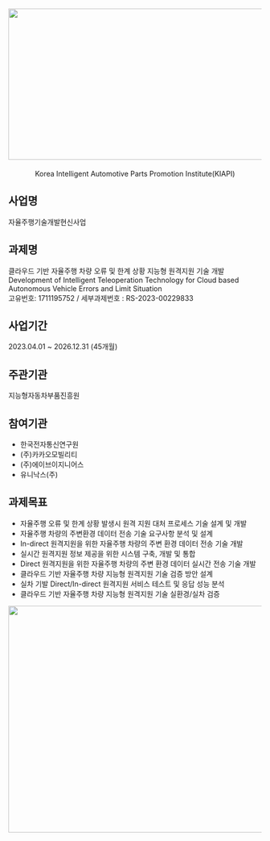 <div align="center">
  
# <img src="https://github.com/Yunhyeongseok-kiapi/KIAPI_dataset/assets/85465084/9304bae8-7878-4b71-853f-08cff6392d4e" width="900" height ="300">  
Korea Intelligent Automotive Parts Promotion Institute(KIAPI) 

</div>

## 사업명
자율주행기술개발현신사업

## 과제명
클라우드 기반 자율주행 차량 오류 및 한계 상황 지능형 원격지원 기술 개발  
Development of Intelligent Teleoperation Technology for Cloud based Autonomous Vehicle Errors and Limit Situation  
고유번호: 1711195752 / 세부과제번호 : RS-2023-00229833

## 사업기간
2023.04.01 ~ 2026.12.31 (45개월)

## 주관기관
지능형자동차부품진흥원

## 참여기관
- 한국전자통신연구원
- (주)카카오모빌리티
- (주)에이브이지니어스
- 유니낙스(주)

## 과제목표
- 자율주행 오류 및 한계 상황 발생시 원격 지원 대처 프로세스 기술 설계 및 개발
- 자율주행 차량의 주변환경 데이터 전송 기술 요구사항 분석 및 설계
- In-direct 원격지원을 위한 자율주행 차량의 주변 환경 데이터 전송 기술 개발
- 실시간 원격지원 정보 제공을 위한 시스템 구축, 개발 및 통합
- Direct 원격지원을 위한 자율주행 차량의 주변 환경 데이터 실시간 전송 기술 개발
- 클라우드 기반 자율주행 차량 지능형 원격지원 기술 검증 방안 설계
- 실차 기발 Direct/In-direct 원격지원 서비스 테스트 및 응답 성능 분석
- 클라우드 기반 자율주행 차량 지능형 원격지원 기술 실환경/실차 검증

<img src="https://github.com/wnsdud0619/KIAPI_Teleoperation/assets/25000847/f96cc212-d9d1-4449-a4c4-748d8f9fae92" width="900" height ="450">
